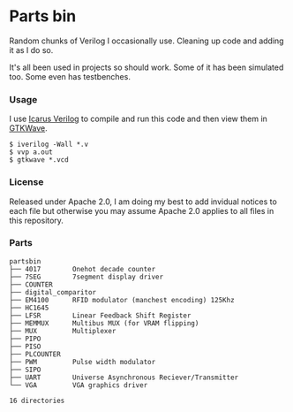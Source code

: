 # Parts bin

Random chunks of Verilog I occasionally use. Cleaning up code and adding it as I do so.

It's all been used in projects so should work. Some of it has been simulated too. Some even has testbenches.

### Usage

I use [Icarus Verilog](http://iverilog.icarus.com/) to compile and run this code and then view them in [GTKWave](http://gtkwave.sourceforge.net/).

```
$ iverilog -Wall *.v
$ vvp a.out
$ gtkwave *.vcd
```

### License

Released under Apache 2.0, I am doing my best to add invidual notices to each file but otherwise you may assume Apache 2.0 applies to all files in this repository.

### Parts

```
partsbin
├── 4017		Onehot decade counter
├── 7SEG		7segment display driver
├── COUNTER
├── digital_comparitor
├── EM4100		RFID modulator (manchest encoding) 125Khz
├── HC1645		
├── LFSR		Linear Feedback Shift Register
├── MEMMUX		Multibus MUX (for VRAM flipping)
├── MUX			Multiplexer
├── PIPO
├── PISO
├── PLCOUNTER
├── PWM			Pulse width modulator
├── SIPO
├── UART		Universe Asynchronous Reciever/Transmitter
└── VGA			VGA graphics driver

16 directories
```